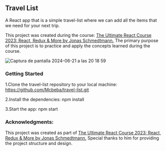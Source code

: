 ## Travel List

A React app that is a simple travel-list where we can add all the items that we need for your next trip. 

This project was created during the course: [The Ultimate React Course 2023: React, Redux & More by Jonas Schmedtmann.]( https://www.udemy.com/course/the-ultimate-react-course/?couponCode=24T6MT62024) The primary purpose of this project is to practice and apply the concepts learned during the course.

![Captura de pantalla 2024-06-21 a las 20 18 59](https://github.com/Mcbeba/travel-list/assets/144709370/888a6d84-fc2a-4db2-9b19-377496829b63)

### Getting Started
1.Clone the travel-list repository to your local machine: https://github.com/Mcbeba/travel-list.git

2.Install the dependencies: npm install

3.Start the app: npm start 

### Acknowledgments:
This project was created as part of  [The Ultimate React Course 2023: React, Redux & More by Jonas Schmedtmann.]( https://www.udemy.com/course/the-ultimate-react-course/?couponCode=24T6MT62024) Special thanks to him for providing the project structure and design.
